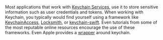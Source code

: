 
Most applications that work with [Keychain Services](https://developer.apple.com/documentation/security/keychain_services), use it to store sensitive information such as user credentials and tokens. When working with Keychain, you typically would find yourself using a framework like [KeychainAccess](https://github.com/kishikawakatsumi/KeychainAccess), [Locksmith](https://github.com/matthewpalmer/Locksmith), or [keychain-swift](https://github.com/evgenyneu/keychain-swift). Even tutorials from some of the most reputable online resources encourage the use of these frameworks. Even Apple provides a [wrapper](https://developer.apple.com/library/archive/samplecode/GenericKeychain/Introduction/Intro.html#//apple_ref/doc/uid/DTS40007797-Intro-DontLinkElementID_2) around keychain.
